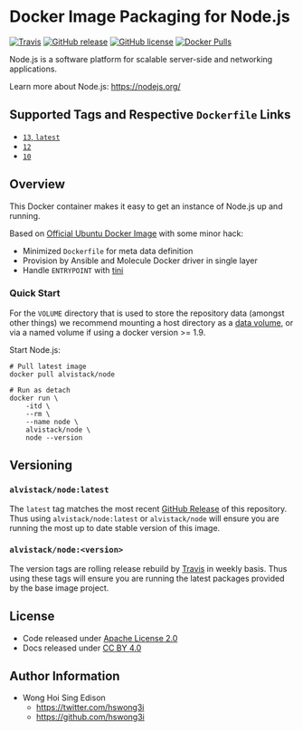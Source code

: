 # Docker Image Packaging for Node.js

[![Travis](https://img.shields.io/travis/alvistack/docker-node.svg)](https://travis-ci.org/alvistack/docker-node)
[![GitHub release](https://img.shields.io/github/release/alvistack/docker-node.svg)](https://github.com/alvistack/docker-node/releases)
[![GitHub license](https://img.shields.io/github/license/alvistack/docker-node.svg)](https://github.com/alvistack/docker-node/blob/master/LICENSE)
[![Docker Pulls](https://img.shields.io/docker/pulls/alvistack/node.svg)](https://hub.docker.com/r/alvistack/node/)

Node.js is a software platform for scalable server-side and networking applications.

Learn more about Node.js: <https://nodejs.org/>

## Supported Tags and Respective `Dockerfile` Links

  - [`13`, `latest`](https://github.com/alvistack/docker-node/blob/master/molecule/13/Dockerfile.j2)
  - [`12`](https://github.com/alvistack/docker-node/blob/master/molecule/12/Dockerfile.j2)
  - [`10`](https://github.com/alvistack/docker-node/blob/master/molecule/10/Dockerfile.j2)

## Overview

This Docker container makes it easy to get an instance of Node.js up and running.

Based on [Official Ubuntu Docker Image](https://hub.docker.com/_/ubuntu/) with some minor hack:

  - Minimized `Dockerfile` for meta data definition
  - Provision by Ansible and Molecule Docker driver in single layer
  - Handle `ENTRYPOINT` with [tini](https://github.com/krallin/tini)

### Quick Start

For the `VOLUME` directory that is used to store the repository data (amongst other things) we recommend mounting a host directory as a [data volume](https://docs.docker.com/engine/tutorials/dockervolumes/#/data-volumes), or via a named volume if using a docker version \>= 1.9.

Start Node.js:

    # Pull latest image
    docker pull alvistack/node
    
    # Run as detach
    docker run \
        -itd \
        --rm \
        --name node \
        alvistack/node \
        node --version

## Versioning

### `alvistack/node:latest`

The `latest` tag matches the most recent [GitHub Release](https://github.com/alvistack/docker-node/releases) of this repository. Thus using `alvistack/node:latest` or `alvistack/node` will ensure you are running the most up to date stable version of this image.

### `alvistack/node:<version>`

The version tags are rolling release rebuild by [Travis](https://travis-ci.org/alvistack/docker-node) in weekly basis. Thus using these tags will ensure you are running the latest packages provided by the base image project.

## License

  - Code released under [Apache License 2.0](LICENSE)
  - Docs released under [CC BY 4.0](http://creativecommons.org/licenses/by/4.0/)

## Author Information

  - Wong Hoi Sing Edison
      - <https://twitter.com/hswong3i>
      - <https://github.com/hswong3i>
